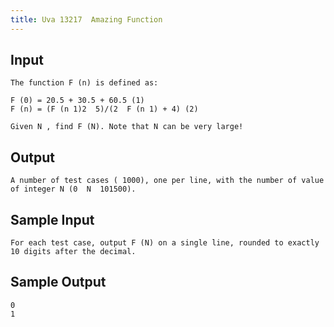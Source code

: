 ```yaml
---
title: Uva 13217  Amazing Function
---
```



## Input

```
The function F (n) is defined as:

F (0) = 20.5 + 30.5 + 60.5 (1)
F (n) = (F (n 1)2  5)/(2  F (n 1) + 4) (2)

Given N , find F (N). Note that N can be very large!
```

## Output

```
A number of test cases ( 1000), one per line, with the number of value of integer N (0  N  101500).

```

## Sample Input

```
For each test case, output F (N) on a single line, rounded to exactly 10 digits after the decimal.

```

## Sample Output

```
0
1

```
